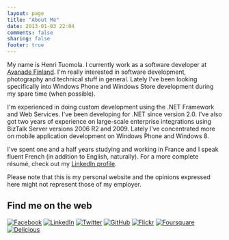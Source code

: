 ```yaml
---
layout: page
title: "About Me"
date: 2013-01-03 22:04
comments: false
sharing: false
footer: true
---
```


My name is Henri Tuomola. I currently work as a software developer at [Avanade Finland][avanade]. I'm really interested in software development, photography and technical stuff in general. Lately I've been looking specifically into Windows Phone and Windows Store development during my spare time (when possible).

I'm experienced in doing custom development using the .NET Framework and Web Services. I've been developing for .NET since version 2.0. I've also got two years of experience on large-scale enterprise integrations using BizTalk Server versions 2006 R2 and 2009. Lately I've concentrated more on mobile application development on Windows Phone and Windows 8.

I've spent one and a half years studying and working in France and I speak fluent French (in addition to English, naturally). For a more complete résumé, check out my [LinkedIn profile][linkedin].

Please note that this is my personal website and the opinions expressed here might not represent those of my employer.

Find me on the web
------------
[![Facebook][imgFacebook]][fb]
[![LinkedIn][imgLinkedin]][li]
[![Twitter][imgTwitter]][tw]
[![GitHub][imgGithub]][gh]
[![Flickr][imgFlickr]][fl] 
[![Foursquare][imgFoursquare]][4sq]
[![Delicious][imgDelicious]][del]

[avanade]: http://www.avanade.fi/
[linkedin]: http://www.linkedin.com/in/henrituomola

[imgFacebook]: /images/purty-social-icons/PNG/facebook.png
[imgLinkedin]: /images/purty-social-icons/PNG/linkedin.png
[imgTwitter]: /images/purty-social-icons/PNG/twitter.png
[imgGithub]: /images/purty-social-icons/PNG/github.png
[imgFlickr]: /images/purty-social-icons/PNG/flickr.png
[imgFoursquare]: /images/purty-social-icons/PNG/foursquare.png
[imgDelicious]: /images/purty-social-icons/PNG/delicious.png

[fb]: http://www.facebook.com/henri.tuomola
[li]: http://fi.linkedin.com/in/henrituomola
[tw]: http://twitter.com/htuomola
[gh]: http://github.com/htuomola
[fl]: http://www.flickr.com/htuomola
[4sq]: http://foursquare.com/htuomola
[del]: http://delicious.com/htuomola
